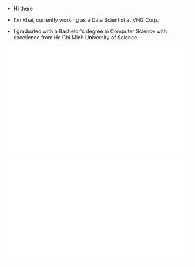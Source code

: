 * Hi there

* I'm Khai, currently working as a Data Scientist at VNG Corp.
* I graduated with a Bachelor's degree in Computer Science with excellence from Ho Chi Minh University of Science.

<p align="center">
  <img src="https://github.com/ptkhai1203/ptkhai1203/blob/master/generated/overview.svg#gh-dark-mode-only" alt="Sublime's custom image"/>
  <img src="https://github.com/ptkhai1203/ptkhai1203/blob/master/generated/languages.svg#gh-dark-mode-only" alt="Sublime's custom image"/>
</p>
